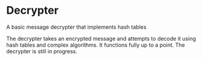 # Decrypter
A basic message decrypter that implements hash tables

The decrypter takes an encrypted message and attempts to decode it using hash tables and complex algorithms. It functions fully up to a point. 
The decrypter is still in progress. 
